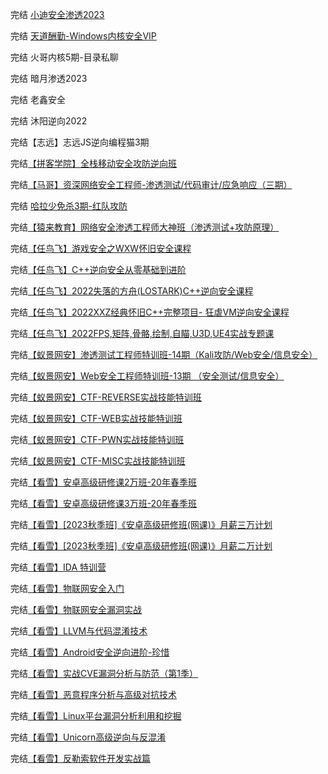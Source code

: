 完结 [小迪安全渗透2023](https://mp.weixin.qq.com/s/fMB8Qhe5zgkeHeK1qLQ8_g)

完结 [天道酬勤-Windows内核安全VIP](https://ke.qq.com/course/3582673#term_id=103725484)

完结 火哥内核5期-目录私聊

完结 暗月渗透2023

完结 老鑫安全

完结 沐阳逆向2022

完结【志远】志远JS逆向编程猫3期

完结[【拼客学院】全栈移动安全攻防逆向班](https://www.pinginglab.net/goods/show/575)

完结[【马哥】资深网络安全工程师-渗透测试/代码审计/应急响应（三期）](https://ke.qq.com/course/185630?course_id=185630#term_id=106259508)

完结 [哈拉少免杀3期-红队攻防](https://mp.weixin.qq.com/s/ZVPc7RiU3q-tII-6jJxptQ)

完结[【猿来教育】网络安全渗透工程师大神班（渗透测试+攻防原理）](https://www.apecome.com/series/XL100251xxxxxx)

完结[【任鸟飞】游戏安全之WXW怀旧安全课程](https://mp.weixin.qq.com/s/msq5VKpXVrmKy7VeVzDTIg)

完结[【任鸟飞】C++逆向安全从零基础到进阶](https://mp.weixin.qq.com/s/CiTgZWgs0_StHhocJ2E0pg)

完结[【任鸟飞】2022失落的方舟(LOSTARK)C++逆向安全课程](https://mp.weixin.qq.com/s/h5E3zvYXhHUSnblFu_q4Cw)

完结[【任鸟飞】2022XXZ经典怀旧C++完整项目- 狂虐VM逆向安全课程](https://mp.weixin.qq.com/s/ZKEszug-xKyr3fKPB8kQ4g)

完结[【任鸟飞】2022FPS,矩阵,骨骼,绘制,自瞄,U3D,UE4实战专题课](https://mp.weixin.qq.com/s/6IL26krT_mlAyhoZf9ifRg)

完结[【蚁景网安】渗透测试工程师特训班-14期（Kali攻防/Web安全/信息安全）](https://ke.qq.com/course/2263451#term_id=106131854)

完结[【蚁景网安】Web安全工程师特训班-13期 （安全测试/信息安全）](https://ke.qq.com/course/1589021#term_id=106257961)

完结[【蚁景网安】CTF-REVERSE实战技能特训班](https://ke.qq.com/course/5968206#term_id=106191618)

完结[【蚁景网安】CTF-WEB实战技能特训班](https://ke.qq.com/course/3581779#term_id=104183669)

完结[【蚁景网安】CTF-PWN实战技能特训班](https://ke.qq.com/course/3518535#term_id=103658846)

完结[【蚁景网安】CTF-MISC实战技能特训班](https://ke.qq.com/course/4123679#term_id=104278578)



完结[【看雪】安卓高级研修课2万班-20年春季班](https://www.kanxue.com/book-brief-54.htm)

完结[【看雪】安卓高级研修课3万班-20年春季班](https://www.kanxue.com/book-brief-53.htm)

完结[【看雪】[2023秋季班]《安卓高级研修班(网课)》月薪三万计划](https://www.kanxue.com/book-leaflet-84.htm?items=chapter)

完结[【看雪】[2023秋季班]《安卓高级研修班(网课)》月薪二万计划](https://www.kanxue.com/book-leaflet-83.htm)

完结[【看雪】IDA 特训营](https://www.kanxue.com/book-leaflet-156.htm?items=introduce)

完结[【看雪】物联网安全入门](https://www.kanxue.com/book-leaflet-79.htm?items=introduce)

完结[【看雪】物联网安全漏洞实战](https://kanxue.com/book-leaflet-69.htm?items=introduce)

完结[【看雪】LLVM与代码混淆技术](https://www.kanxue.com/book-leaflet-88.htm?items=introduce)

完结[【看雪】Android安全逆向进阶-珍惜](https://www.kanxue.com/book-leaflet-152.htm?items=introduce)

完结[【看雪】实战CVE漏洞分析与防范（第1季）](https://www.kanxue.com/book-leaflet-77.htm?items=introduce)

完结[【看雪】恶意程序分析与高级对抗技术](https://www.kanxue.com/book-leaflet-33.htm)

完结[【看雪】Linux平台漏洞分析利用和挖掘](https://www.kanxue.com/book-leaflet-75.htm?items=introduce)

完结[【看雪】Unicorn高级逆向与反混淆](https://www.kanxue.com/book-brief-56.htm)

完结[【看雪】反勒索软件开发实战篇](https://www.kanxue.com/book-leaflet-46.htm)


